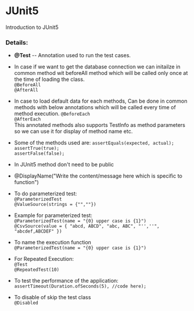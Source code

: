 # JUnit5
Introduction to JUnit5

### Details:

* <b>@Test</b> -- Annotation used to run the test cases.<br>

* In case if we want to get the database connection we can initailze in common method wit beforeAll method which will be called only once at the time of loading the class.<br>
`@BeforeAll` <br>
`@AfterAll` <br>

* In case to load default data for each methods, Can be done in common methods with below annotations which will be called every time of method execution.
`@BeforeEach`<br>
`@AfterEach` <br>
This annotated methods also supports TestInfo as method parameters so we can use it for display of method name etc.

* Some of the methods used are:
`assertEquals(expected, actual);` <br>
`assertTrue(true);` <br>
`assertFalse(false);` <br>

* In JUnit5 method don't need to be public <br>

* @DisplayName("Write the content/message here which is specific to function") <br>

* To do parameterized test: <br>
`@ParameterizedTest` <br>
`@ValueSource(strings = {"",""})` <br>

* Example for parameterized test: <br>
`@ParameterizedTest(name = "{0} upper case is {1}")` <br>
`@CsvSource(value = { "abcd, ABCD", "abc, ABC", "'',''", "abcdef,ABCDEF" })` <br>

* To name the execution  function <br>
`@ParameterizedTest(name = "{0} upper case is {1}")` <br>

* For Repeated Execution: <br>
`@Test` <br>
`@RepeatedTest(10)` <br>

* To test the performance of the application: <br>
  `assertTimeout(Duration.ofSeconds(5), //code here);` <br>

* To disable of skip the test class <br>
`@Disabled`

